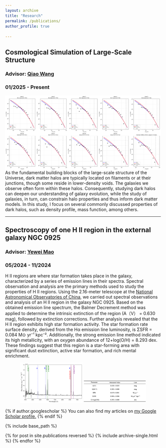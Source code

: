 ```yaml
---
layout: archive
title: "Research"
permalink: /publications/
author_profile: true

---
```

<!-- 
# Welcome to My Research Website! 👋
-->


## Cosmological Simulation of Large-Scale Structure
### Advisor: [Qiao Wang](https://nao.cas.cn/jypy/ds/ssds/202204/t20220406_6419582.html)
### 01/2025 - Present

<p>    
<img src="https://github.com/panweixuan/site/blob/master/files/Density%20Profilne.png?raw=true" width=550 align="right"  />
As the fundamental building blocks of the large-scale structure of the Universe, dark matter halos are typically located on filaments or at their junctions, though some reside in lower-density voids. The galaxies we observe often form within these halos. Consequently, studying dark halos can deepen our understanding of galaxy evolution, while the study of galaxies, in turn, can constrain halo properties and thus inform dark matter models. In this study, I focus on several commonly discussed properties of dark halos, such as density profile, mass function, among others.
</p>

***

## Spectroscopy of one H II region in the external galaxy NGC 0925
### Advisor: [Yewei Mao](https://spee.gzhu.edu.cn/info/1681/18121.htm)
### 05/2024 - 11/2024

H II regions are where star formation takes place in the galaxy, characterized by a series of emission lines in their spectra. Spectral observation and analysis are the primary methods used to study the properties of H II regions. Using the 2.16-meter telescope at the [National Astronomical Observatories of China](https://english.nao.cas.cn/), we carried out spectral observations and analysis of an H II region in the galaxy NGC 0925. Based on the obtained emission line spectrum, the Balmer Decrement method was applied to determine the intrinsic extinction of the region (A（V） = 0.630 mag), followed by extinction corrections. Further analysis revealed that the H II region exhibits high star formation activity. The star formation rate surface density, derived from the Hα emission line luminosity, is ΣSFR = 0.084 M⊙ yr⁻¹ kpc⁻². Additionally, the strong emission line method indicated its high metallicity, with an oxygen abundance of 12+log(O/H) = 8.293 dex. These findings suggest that this region is a star-forming area with significant dust extinction, active star formation, and rich mental enrichment.

<div align = "center">    
<img  src="https://github.com/panweixuan/site/blob/master/files/The%20spectrum%20for%20the%20target%20H%20ll%20region.png?raw=true" width="40%" />
<img  src="https://github.com/panweixuan/site/blob/master/files/Physical%20Parameter%20Measurement%20Results.png?raw=true" width="40%" />
</div>


{% if author.googlescholar %}
  You can also find my articles on <u><a href="{{author.googlescholar}}">my Google Scholar profile</a>.</u>
{% endif %}

{% include base_path %}

{% for post in site.publications reversed %}
  {% include archive-single.html %}
{% endfor %}
